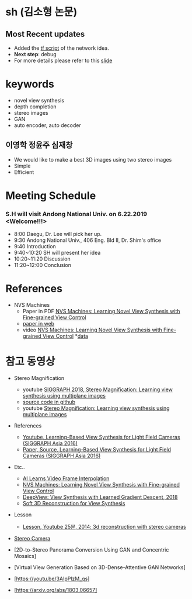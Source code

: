 # sh (김소형 논문)
## Most Recent updates
* Added the [tf script](https://github.com/shgold/sh/tree/master/scratch_work) of the network idea.
* **Next step**: debug
* For more details please refer to this [slide](https://docs.google.com/presentation/d/19Mhw9ge1RlWJ_PhIk0VTcwCJc0MVkP9--AXLz1p3ppw/edit?usp=sharing)

# keywords
* novel view synthesis
* depth completion
* stereo images
* GAN
* auto encoder, auto decoder

## 이영학 정윤주 심재창
* We would like to make a best 3D images using two stereo images
* Simple
* Efficient

# Meeting Schedule
### S.H will visit Andong National Univ. on 6.22.2019 <Welcome!!!>
* 8:00 Daegu, Dr. Lee will pick her up.
* 9:30 Andong National Univ., 406 Eng. Bld II, Dr. Shim's office
* 9:40 Introduction
* 9:40~10:20 SH will present her idea
* 10:20~11:20 Discussion
* 11:20~12:00 Conclusion

# References
* NVS Machines
  * Paper in PDF [NVS Machines: Learning Novel View Synthesis with Fine-grained View Control](https://arxiv.org/abs/1901.01880)
  * [paper in web](https://www.groundai.com/project/nvs-machines-learning-novel-view-synthesis-with-fine-grained-view-control/)
  * video [NVS Machines: Learning Novel View Synthesis with Fine-grained View Control](https://youtu.be/RdlQIc0ilZw)
  *[data](https://drive.google.com/drive/folders/1_SXooG8lFbhcdBTjFoPEKSGsumgkex8q)

# 참고 동영상
* Stereo Magnification
  * youtube [SIGGRAPH 2018, Stereo Magnification: Learning view synthesis using multiplane images](https://youtu.be/oAKDhHPwSUE)
  * [source code in github](https://github.com/google/stereo-magnification)
  * youtube [Stereo Magnification: Learning view synthesis using multiplane images](https://youtu.be/k7C3Gg1V1lY)
* References
  * [Youtube, Learning-Based View Synthesis for Light Field Cameras (SIGGRAPH Asia 2016)](https://youtu.be/oSTXaeHRUR8) 
  * [Paper, Source, Learning-Based View Synthesis for Light Field Cameras (SIGGRAPH Asia 2016)](http://cseweb.ucsd.edu/~viscomp/projects/LF/papers/SIGASIA16/)
* Etc..
  * [AI Learns Video Frame Interpolation](https://youtu.be/T_g6S3f0Z5I)
  * [NVS Machines: Learning Novel View Synthesis with Fine-grained View Control](https://youtu.be/jdqTFL-WbX8)
  * [DeepView: View Synthesis with Learned Gradient Descent, 2018](https://youtu.be/UD7I9gXIVsc)
  * [Soft 3D Reconstruction for View Synthesis](https://youtu.be/szJBJ8oWrXI)
* Lesson
  * [Lesson, Youtube 25분, 2014: 3d reconstruction with stereo cameras](https://youtu.be/Ebxj04uhmS8)
  
* [Stereo Camera](https://www.stereolabs.com/)

* [2D-to-Stereo Panorama Conversion Using GAN and Concentric Mosaics]
* [Virtual View Generation Based on 3D-Dense-Attentive GAN Networks]  
* [https://youtu.be/3AIpPlzM_qs]
* [https://arxiv.org/abs/1803.06657]
